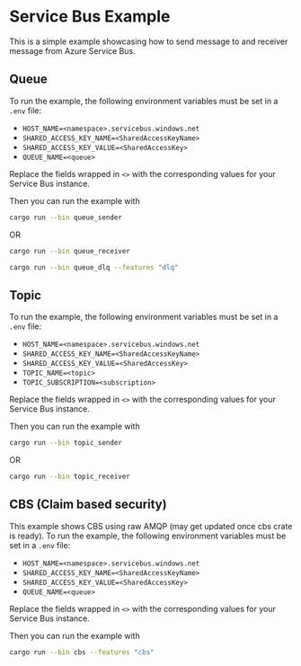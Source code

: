 # Service Bus Example

This is a simple example showcasing how to send message to and receiver message from Azure Service Bus.

## Queue

To run the example, the following environment variables must be set in a `.env` file:

- `HOST_NAME=<namespace>.servicebus.windows.net`
- `SHARED_ACCESS_KEY_NAME=<SharedAccessKeyName>`
- `SHARED_ACCESS_KEY_VALUE=<SharedAccessKey>`
- `QUEUE_NAME=<queue>`

Replace the fields wrapped in `<>` with the corresponding values for your Service Bus instance.

Then you can run the example with

```sh
cargo run --bin queue_sender
```

OR

```sh
cargo run --bin queue_receiver
```

```sh
cargo run --bin queue_dlq --features "dlq"
```

## Topic

To run the example, the following environment variables must be set in a `.env` file:

- `HOST_NAME=<namespace>.servicebus.windows.net`
- `SHARED_ACCESS_KEY_NAME=<SharedAccessKeyName>`
- `SHARED_ACCESS_KEY_VALUE=<SharedAccessKey>`
- `TOPIC_NAME=<topic>`
- `TOPIC_SUBSCRIPTION=<subscription>`

Replace the fields wrapped in `<>` with the corresponding values for your Service Bus instance.

Then you can run the example with

```sh
cargo run --bin topic_sender
```

OR

```sh
cargo run --bin topic_receiver
```

## CBS (Claim based security)

This example shows CBS using raw AMQP (may get updated once cbs crate is ready).
To run the example, the following environment variables must be set in a `.env` file:

- `HOST_NAME=<namespace>.servicebus.windows.net`
- `SHARED_ACCESS_KEY_NAME=<SharedAccessKeyName>`
- `SHARED_ACCESS_KEY_VALUE=<SharedAccessKey>`
- `QUEUE_NAME=<queue>`

Replace the fields wrapped in `<>` with the corresponding values for your Service Bus instance.

Then you can run the example with

```sh
cargo run --bin cbs --features "cbs"
```
